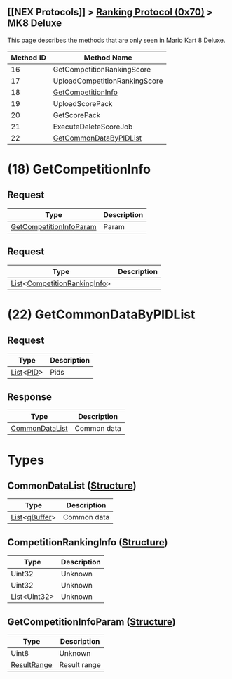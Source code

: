 ## [[NEX Protocols]] > [Ranking Protocol (0x70)](Ranking-Protocol) > MK8 Deluxe

This page describes the methods that are only seen in Mario Kart 8 Deluxe.

| Method ID | Method Name |
| --- | --- |
| 16 | GetCompetitionRankingScore |
| 17 | UploadCompetitionRankingScore |
| 18 | [GetCompetitionInfo](#18-getcompetitioninfo) |
| 19 | UploadScorePack |
| 20 | GetScorePack |
| 21 | ExecuteDeleteScoreJob |
| 22 | [GetCommonDataByPIDList](#22-getcommondatabypidlist) |

# (18) GetCompetitionInfo
## Request
| Type | Description |
| --- | --- |
| [GetCompetitionInfoParam](#getcompetitioninfoparam-structure) | Param |

## Request
| Type | Description |
| --- | --- |
| [List]&lt;[CompetitionRankingInfo](#competitionrankinginfo-structure)&gt; | 

# (22) GetCommonDataByPIDList
## Request
| Type | Description |
| --- | --- |
| [List]&lt;[PID]&gt; | Pids |

## Response
| Type | Description |
| --- | --- |
| [CommonDataList](#commondatalist-structure) | Common data |

# Types
## CommonDataList ([Structure])
| Type | Description |
| --- | --- |
| [List]&lt;[qBuffer]&gt; | Common data |

## CompetitionRankingInfo ([Structure])
| Type | Description |
| --- | --- |
| Uint32 | Unknown |
| Uint32 | Unknown |
| [List]&lt;Uint32&gt; | Unknown |

## GetCompetitionInfoParam ([Structure])
| Type | Description |
| --- | --- |
| Uint8 | Unknown |
| [ResultRange] | Result range |

[Result]: NEX-Common-Types#result
[String]: NEX-Common-Types#string
[Buffer]: NEX-Common-Types#buffer
[qBuffer]: NEX-Common-Types#qbuffer
[List]: NEX-Common-Types#list
[Map]: NEX-Common-Types#map
[DateTime]: NEX-Common-Types#datetime
[Structure]: NEX-Common-Types#structure
[Data]: NEX-Common-Types#anydataholder
[PID]: NEX-Common-Types#pid
[ResultRange]: NEX-Common-Types#resultrange-structure